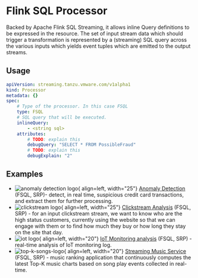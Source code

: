 # Flink SQL Processor

Backed by Apache Flink SQL Streaming, it allows inline Query definitions to be expressed in the resource. The set of input stream data which should trigger a transformation is represented by a (streaming) SQL query across the various inputs which yields event tuples which are emitted to the output streams.

## Usage

```yaml
apiVersion: streaming.tanzu.vmware.com/v1alpha1
kind: Processor
metadata: {}
spec:
    # Type of the processor. In this case FSQL
    type: FSQL
    # SQL query that will be executed.
    inlineQuery:
        - <string sql>
    attributes:
        # TODO: explain this
        debugQuery: "SELECT * FROM PossibleFraud"
        # TODO: explain this
        debugExplain: "2"
```

## Examples

- ![anomaly detection logo](../../../samples/anomaly-detection/anomaly-detection-logo.png){ align=left, width="25"} [Anomaly Detection](../../../samples/anomaly-detection/anomaly-detection.md) (FSQL, SRP)- detect, in real time, suspicious credit card transactions, and extract them for further processing.
- ![clickstream logo](../../../samples/clickstream/clickstream-logo.png){ align=left, width="25"} [Clickstream Analysis](../../../samples/clickstream/clickstream.md) (FSQL, SRP) -   for an input clickstream stream, we want to know who are the high status customers, currently using the website so that we can engage with them or to find how much they buy or how long they stay on the site that day.
- ![iot logo](../../../samples/iot-monitoring/iot-logo.png){ align=left, width="20"} [IoT Monitoring analysis](../../../samples/iot-monitoring/iot-monitoring.md) (FSQL, SRP) - real-time analysis of IoT monitoring log.
- ![top-k-songs-logo](../../../samples/top-k-songs/top-k-songs-logo.png){ align=left, width="20"} [Streaming Music Service](../../../samples/top-k-songs/top-k-songs.md) (FSQL, SRP) - music ranking application that continuously computes the latest Top-K music charts based on song play events collected in real-time.